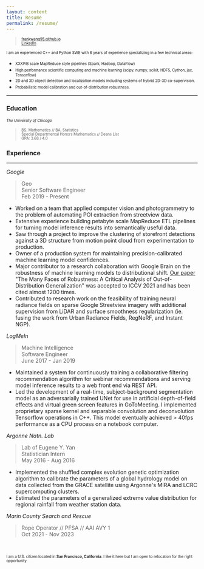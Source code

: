```yaml
---
layout: content
title: Resume
permalink: /resume/
---
```


> <sub><sup>[frankwang95.github.io](https://frankwang95.github.io/)</sup></sub> \
> <sub><sup>[LinkedIn](https://www.linkedin.com/in/frank-wang-00706089/)</sup></sub>

<sub><sup>I am an experienced C++ and Python SWE with 8 years of experience specializing in a few technical areas:</sup></sub>
* <sub><sup>XXXPiB scale MapReduce style pipelines (Spark, Hadoop, DataFlow)</sup></sub>
* <sub><sup>High performance scientific computing and machine learning (scipy, numpy, scikit, HDF5, Cython, jax, Tensorflow)</sup></sub>
* <sub><sup>2D and 3D object detection and localization models including systems of hybrid 2D-3D co-supervision.</sup></sub>
* <sub><sup>Probabilistic model calibration and out-of-distribution robustness.</sup></sub>

_________________

### Education
<sub><sup>*The University of Chicago*

> <sub><sup>BS. Mathematics // BA. Statistics</sup></sub> \
> <sub><sup>Special Departmental Honors Mathematics // Deans List</sup></sub> \
> <sub><sup>GPA: 3.68 / 4.0

### Experience
_________________

*Google*

> Geo  
> Senior Software Engineer  
> Feb 2019 - Present

* Worked on a team that applied computer vision and photogrammetry to the problem of automating POI extraction from streetview data.
* Extensive experience building petabyte scale MapReduce ETL pipelines for turning model inference results into semantically useful data.
* Saw through a project to improve the clustering of storefront detections against a 3D structure from motion point cloud from experimentation to production.
* Owner of a production system for maintaining precision-calibrated machine learning model confidences.
* Major contributor to a research collaboration with Google Brain on the robustness of machine learning models to distributional shift. [Our paper](https://arxiv.org/abs/2006.16241) "The Many Faces of Robustness: A Critical Analysis of Out-of-Distribution Generalization" was accepted to ICCV 2021 and has been cited almost 1200 times.
* Contributed to research work on the feasibility of training neural radiance fields on sparse Google Streetview imagery with additional supervision from LiDAR and surface smoothness regularization (ie. fusing the work from Urban Radiance Fields, RegNeRF, and Instant NGP).

*LogMeIn*

> Machine Intelligence  
> Software Engineer  
> June 2017 - Jan 2019

* Maintained a system for continuously training a collaborative filtering recommendation algorithm for webinar recommendations and serving model inference results to a web front end via REST API.
* Led the development of a real-time, subject-background segmentation model as an adversarially trained UNet for use in artificial depth-of-field effects and virtual green screen features in GoToMeeting. I implemented proprietary sparse kernel and separable convolution and deconvolution Tensorflow operations in C++. This model eventually achieved > 40fps performance as a CPU process on a notebook computer.

*Argonne Natn. Lab*

> Lab of Eugene Y. Yan  
> Statistician Intern  
> May 2016 - Aug 2016

* Implemented the shuffled complex evolution genetic optimization algorithm to calibrate the parameters of a global hydrology model on data collected from the GRACE satellite using Argonne's MIRA and LCRC supercomputing clusters.
* Estimated the parameters of a generalized extreme value distribution for regional rainfall from weather station data.

*Marin County Search and Rescue*

> Rope Operator // PFSA // AAI AVY 1  
> Oct 2021 - Nov 2023

<br>

<sub><sup>I am a U.S. citizen located in **San Francisco, California**. I like it here but I am open to relocation for the right opportunity.</sup></sub>
